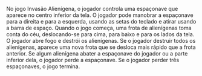 No jogo Invasão Alienígena, o jogador controla uma espaçonave que aparece no centro inferior da tela. O jogador pode manobrar a espaçonave para a direita e para a esquerda, usando as setas do teclado e atirar usando a barra de espaço. 
Quando o jogo começa, uma frota de alienígenas toma conta do céu, deslocando-se para cima, para baixo e para os lados da tela. O jogador abre fogo e destrói os alienígenas. Se o jogador destruir todos os alienígenas, aparece uma nova 
frota que se desloca mais rápido que a frota anterior. Se algum alienígena abater a espaçonave do jogador ou a parte inferior dela, o jogador perde a espaçonave. Se o jogador perder três espaçonaves, o jogo termina.
